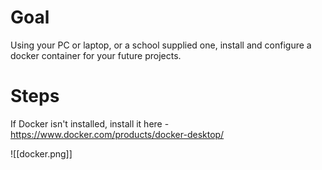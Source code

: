 # Goal
Using your PC or laptop, or a school supplied one, install and configure a docker container for your future projects.


# Steps

If Docker isn't installed, install it here - https://www.docker.com/products/docker-desktop/

![[docker.png]]

